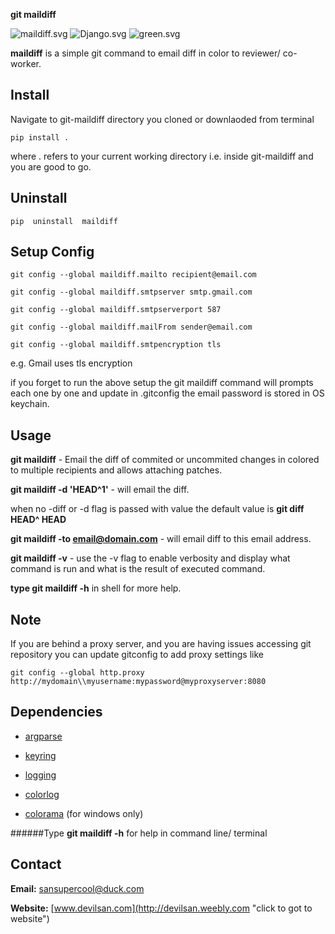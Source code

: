 **git maildiff**

![maildiff.svg](http://img.shields.io/badge/pypi-3.7.0-green.svg?style=flat-square)
![Django.svg](https://img.shields.io/pypi/l/Django.svg)
![green.svg](https://img.shields.io/badge/issues-0_Open-green.svg?style=flat-square)

**maildiff** is a simple git command to email diff in color to reviewer/ co-worker.

Install
-------

Navigate to git-maildiff directory you cloned or downlaoded from terminal 

	pip install .

where . refers to your current working directory i.e. inside git-maildiff
and you are good to go.

Uninstall
---------

	pip  uninstall  maildiff

Setup Config
------------

	git config --global maildiff.mailto recipient@email.com	

	git config --global maildiff.smtpserver smtp.gmail.com	

	git config --global maildiff.smtpserverport 587	

	git config --global maildiff.mailFrom sender@email.com	

	git config --global maildiff.smtpencryption tls

e.g. Gmail uses tls encryption

if you forget to run the above setup the git maildiff command will prompts each 
one by one and update in .gitconfig the email password is stored in OS keychain.

Usage
-----

**git maildiff** - Email the diff of commited or uncommited changes in colored to multiple recipients and allows attaching patches.

**git maildiff -d 'HEAD^1'** - will email the diff.

when no -diff or -d flag is passed with value the default value is **git diff HEAD^ HEAD**

**git maildiff -to email@domain.com** - will email diff to this email address.

**git maildiff -v** - use the -v flag to enable verbosity and display what command is run and what is the result of executed command.

**type git maildiff -h** in shell for more help.

Note
----

If you are behind a proxy server, and you are having issues accessing git repository you can update gitconfig to add
proxy settings like 

	git config --global http.proxy http://mydomain\\myusername:mypassword@myproxyserver:8080

Dependencies
------------

- [argparse](https://docs.python.org/2.7/library/argparse.html)

- [keyring](https://pypi.python.org/pypi/keyring)

- [logging](https://docs.python.org/2/library/logging.html)

- [colorlog](https://pypi.python.org/pypi/colorlog/2.6.0)

- [colorama](https://pypi.python.org/pypi/colorama/0.3.3) (for windows only)


######Type **git maildiff -h** for help in command line/ terminal
 
## Contact

**Email:** <sansupercool@duck.com>

**Website:** [www.devilsan.com](http://devilsan.weebly.com "click to got to website")